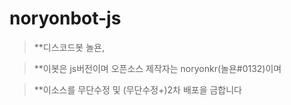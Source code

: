 # noryonbot-js

> **디스코드봇 놀욘,

> **이봇은 js버전이며 오픈소스 제작자는 noryonkr(놀욘#0132)이며

> **이소스를 무단수정 및 (무단수정+)2차 배포을 금합니다
